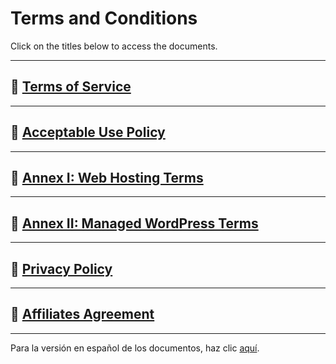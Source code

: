 # Terms and Conditions

Click on the titles below to access the documents.

---

## 📄 [Terms of Service](./Terms_of_Service.md)

---

## 📄 [Acceptable Use Policy](./Acceptable_Use_Policy.md)

---

## 📄 [Annex I: Web Hosting Terms](./Annex_I_Web_Hosting_Terms.md)

---

## 📄 [Annex II: Managed WordPress Terms](./Annex_II_Managed_WordPress_Terms.md)

---

## 📄 [Privacy Policy](./privacy/Privacy_Policy.md)

---

## 📄 [Affiliates Agreement](./Affiliates_Agreement.md)

---


Para la versión en español de los documentos, haz clic [aquí](./es/).
